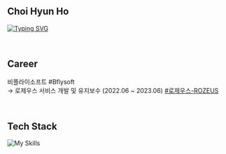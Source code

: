 ## Choi Hyun Ho

[![Typing SVG](https://readme-typing-svg.demolab.com?font=Fira+Code&pause=1000&width=435&lines=Front-End+Developer)](https://git.io/typing-svg)


<br>

## Career

비플라이소프트 #Bflysoft <br>
→ 로제우스 서비스 개발 및 유지보수 (2022.06 ~ 2023.06) [#로제우스-ROZEUS](https://rozeus.com/)

<br>

## Tech Stack

![My Skills](https://skillicons.dev/icons?i=html,css,js,ts,react,next,redux,styledcomponents,tailwind)
